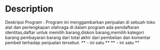 # Description 
Deskripsi Program : Program ini menggambarkan penjualan di sebuah toko alat dan perlengkapan olahraga 
di dalam program ada pendaftaran identitas,daftar untuk memilih barang,diskon barang,memilih kategori barang
pembayaran barang dari total akhir dari pembelian dan komentar pembeli terhadap penjualan tersebut.
** - ini satu **
** - ini satu **